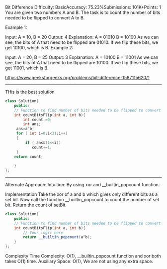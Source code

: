 
Bit Difference
Difficulty: BasicAccuracy: 75.23%Submissions: 101K+Points: 1
You are given two numbers A and B. The task is to count the number of bits needed to be flipped to convert A to B.

Example 1:

Input: A = 10, B = 20
Output: 4
Explanation:
A  = 01010
B  = 10100
As we can see, the bits of A that need 
to be flipped are 01010. If we flip 
these bits, we get 10100, which is B.
Example 2:

Input: A = 20, B = 25
Output: 3
Explanation:
A  = 10100
B  = 11001
As we can see, the bits of A that need 
to be flipped are 10100. If we flip 
these bits, we get 11001, which is B.


https://www.geeksforgeeks.org/problems/bit-difference-1587115620/1

---
THis is the best solution


```cpp
class Solution{
    public:
    // Function to find number of bits needed to be flipped to convert A to B
    int countBitsFlip(int a, int b){
        int count =0;
        int ans;
     ans=a^b;
     for ( int i=0;i<31;i++)
     {
         if ( ans&(1<<i))
            count+=1;
     }
    return count; 
        
    }
};

```
---

Alternate Approach:
Intuition:
By using xor and __builtin_popcount function.

Implementation
Take the xor of a and b which gives only different bits as a set bit.
Now call the function __builtin_popcount to count the number of set bit.
Return the count of setBit.
 

```cpp
class Solution{
    public:
    // Function to find number of bits needed to be flipped to convert A to B
    int countBitsFlip(int a, int b){
        // Your logic here
        return __builtin_popcount(a^b);
    }
};
 ```

Complexity
Time Complexity: O(1), __builtin_popcount function and xor both takes O(1) time.
Auxiliary Space: O(1), We are not using any extra space.
